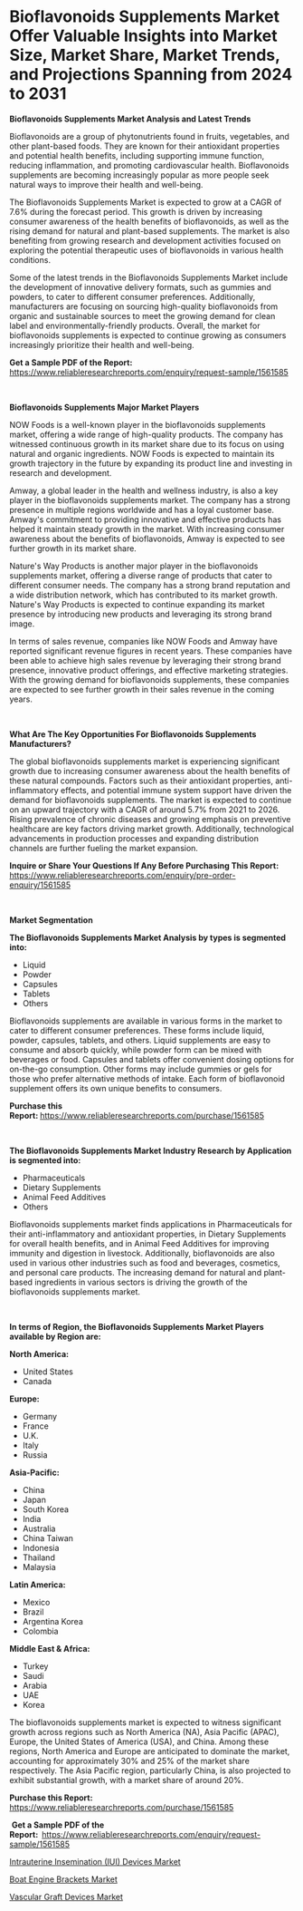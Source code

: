 <p><h1>Bioflavonoids Supplements Market Offer Valuable Insights into Market Size, Market Share, Market Trends, and Projections Spanning from 2024 to 2031</h1></p><p><strong>Bioflavonoids Supplements Market Analysis and Latest Trends</strong></p>
<p><p>Bioflavonoids are a group of phytonutrients found in fruits, vegetables, and other plant-based foods. They are known for their antioxidant properties and potential health benefits, including supporting immune function, reducing inflammation, and promoting cardiovascular health. Bioflavonoids supplements are becoming increasingly popular as more people seek natural ways to improve their health and well-being.</p><p>The Bioflavonoids Supplements Market is expected to grow at a CAGR of 7.6% during the forecast period. This growth is driven by increasing consumer awareness of the health benefits of bioflavonoids, as well as the rising demand for natural and plant-based supplements. The market is also benefiting from growing research and development activities focused on exploring the potential therapeutic uses of bioflavonoids in various health conditions.</p><p>Some of the latest trends in the Bioflavonoids Supplements Market include the development of innovative delivery formats, such as gummies and powders, to cater to different consumer preferences. Additionally, manufacturers are focusing on sourcing high-quality bioflavonoids from organic and sustainable sources to meet the growing demand for clean label and environmentally-friendly products. Overall, the market for bioflavonoids supplements is expected to continue growing as consumers increasingly prioritize their health and well-being.</p></p>
<p><strong>Get a Sample PDF of the Report:&nbsp;</strong> <a href="https://www.reliableresearchreports.com/enquiry/request-sample/1561585">https://www.reliableresearchreports.com/enquiry/request-sample/1561585</a></p>
<p>&nbsp;</p>
<p><strong>Bioflavonoids Supplements Major Market Players</strong></p>
<p><p>NOW Foods is a well-known player in the bioflavonoids supplements market, offering a wide range of high-quality products. The company has witnessed continuous growth in its market share due to its focus on using natural and organic ingredients. NOW Foods is expected to maintain its growth trajectory in the future by expanding its product line and investing in research and development.</p><p>Amway, a global leader in the health and wellness industry, is also a key player in the bioflavonoids supplements market. The company has a strong presence in multiple regions worldwide and has a loyal customer base. Amway's commitment to providing innovative and effective products has helped it maintain steady growth in the market. With increasing consumer awareness about the benefits of bioflavonoids, Amway is expected to see further growth in its market share.</p><p>Nature's Way Products is another major player in the bioflavonoids supplements market, offering a diverse range of products that cater to different consumer needs. The company has a strong brand reputation and a wide distribution network, which has contributed to its market growth. Nature's Way Products is expected to continue expanding its market presence by introducing new products and leveraging its strong brand image.</p><p>In terms of sales revenue, companies like NOW Foods and Amway have reported significant revenue figures in recent years. These companies have been able to achieve high sales revenue by leveraging their strong brand presence, innovative product offerings, and effective marketing strategies. With the growing demand for bioflavonoids supplements, these companies are expected to see further growth in their sales revenue in the coming years.</p></p>
<p>&nbsp;</p>
<p><strong>What Are The Key Opportunities For Bioflavonoids Supplements Manufacturers?</strong></p>
<p><p>The global bioflavonoids supplements market is experiencing significant growth due to increasing consumer awareness about the health benefits of these natural compounds. Factors such as their antioxidant properties, anti-inflammatory effects, and potential immune system support have driven the demand for bioflavonoids supplements. The market is expected to continue on an upward trajectory with a CAGR of around 5.7% from 2021 to 2026. Rising prevalence of chronic diseases and growing emphasis on preventive healthcare are key factors driving market growth. Additionally, technological advancements in production processes and expanding distribution channels are further fueling the market expansion.</p></p>
<p><strong>Inquire or Share Your Questions If Any Before Purchasing This Report:</strong> <a href="https://www.reliableresearchreports.com/enquiry/pre-order-enquiry/1561585">https://www.reliableresearchreports.com/enquiry/pre-order-enquiry/1561585</a></p>
<p>&nbsp;</p>
<p><strong>Market Segmentation</strong></p>
<p><strong>The Bioflavonoids Supplements Market Analysis by types is segmented into:</strong></p>
<p><ul><li>Liquid</li><li>Powder</li><li>Capsules</li><li>Tablets</li><li>Others</li></ul></p>
<p><p>Bioflavonoids supplements are available in various forms in the market to cater to different consumer preferences. These forms include liquid, powder, capsules, tablets, and others. Liquid supplements are easy to consume and absorb quickly, while powder form can be mixed with beverages or food. Capsules and tablets offer convenient dosing options for on-the-go consumption. Other forms may include gummies or gels for those who prefer alternative methods of intake. Each form of bioflavonoid supplement offers its own unique benefits to consumers.</p></p>
<p><strong>Purchase this Report:&nbsp;</strong><a href="https://www.reliableresearchreports.com/purchase/1561585">https://www.reliableresearchreports.com/purchase/1561585</a></p>
<p>&nbsp;</p>
<p><strong>The Bioflavonoids Supplements Market Industry Research by Application is segmented into:</strong></p>
<p><ul><li>Pharmaceuticals</li><li>Dietary Supplements</li><li>Animal Feed Additives</li><li>Others</li></ul></p>
<p><p>Bioflavonoids supplements market finds applications in Pharmaceuticals for their anti-inflammatory and antioxidant properties, in Dietary Supplements for overall health benefits, and in Animal Feed Additives for improving immunity and digestion in livestock. Additionally, bioflavonoids are also used in various other industries such as food and beverages, cosmetics, and personal care products. The increasing demand for natural and plant-based ingredients in various sectors is driving the growth of the bioflavonoids supplements market.</p></p>
<p>&nbsp;</p>
<p><strong>In terms of Region, the Bioflavonoids Supplements Market Players available by Region are:</strong></p>
<p>
    <p> <strong> North America: </strong>
        <ul>
            <li>United States</li>
            <li>Canada</li>
        </ul>
        </p> 
    <p> <strong> Europe: </strong>
        <ul>
            <li>Germany</li>
            <li>France</li>
            <li>U.K.</li>
            <li>Italy</li>
            <li>Russia</li>
        </ul>
        </p> 
    <p> <strong> Asia-Pacific: </strong>
        <ul>
            <li>China</li>
            <li>Japan</li>
            <li>South Korea</li>
            <li>India</li>
            <li>Australia</li>
            <li>China Taiwan</li>
            <li>Indonesia</li>
            <li>Thailand</li>
            <li>Malaysia</li>
        </ul>
        </p> 
    <p> <strong> Latin America: </strong>
        <ul>
            <li>Mexico</li>
            <li>Brazil</li>
            <li>Argentina Korea</li>
            <li>Colombia</li>
        </ul>
        </p> 
    <p> <strong> Middle East & Africa: </strong>
        <ul>
            <li>Turkey</li>
            <li>Saudi</li>
            <li>Arabia</li>
            <li>UAE</li>
            <li>Korea</li>
        </ul>
    </p>
    </p>
<p><p>The bioflavonoids supplements market is expected to witness significant growth across regions such as North America (NA), Asia Pacific (APAC), Europe, the United States of America (USA), and China. Among these regions, North America and Europe are anticipated to dominate the market, accounting for approximately 30% and 25% of the market share respectively. The Asia Pacific region, particularly China, is also projected to exhibit substantial growth, with a market share of around 20%.</p></p>
<p><strong>Purchase this Report: </strong><a href="https://www.reliableresearchreports.com/purchase/1561585">https://www.reliableresearchreports.com/purchase/1561585</a></p>
<p>&nbsp;<strong>Get a Sample PDF of the Report:&nbsp;&nbsp;</strong><a href="https://www.reliableresearchreports.com/enquiry/request-sample/1561585">https://www.reliableresearchreports.com/enquiry/request-sample/1561585</a></p>
<p><strong></strong></p>
<p><p><a href="https://view.publitas.com/reportprime-1/intrauterine-insemination-iui-devices-market-size-2023-2030-global-industrial-analysis-key-geographical-regions-market-share-top-key-players-product-types-and-forecast-research-report/">Intrauterine Insemination (IUI) Devices Market</a></p><p><a href="https://view.publitas.com/reportprime-1/global-boat-engine-brackets-market-size-and-market-trends-insights-and-projections-from-2023-to-2030/">Boat Engine Brackets Market</a></p><p><a href="https://view.publitas.com/reportprime-1/vascular-graft-devices-market-share-market-new-trends-analysis-report-by-type-by-application-by-end-use-by-region-and-segment-forecasts-2023-2030/">Vascular Graft Devices Market</a></p></p>